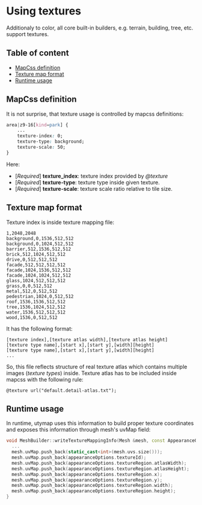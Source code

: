 # Using textures

Additionaly to color, all core built-in builders, e.g. terrain, building, tree, etc. support textures.

## Table of content

- [MapCss definition](#mapcss-definition)
- [Texture map format](#texture-map-format)
- [Runtime usage](#runtime-usage)


## MapCss definition

It is not surprise, that texture usage is controlled by mapcss definitions:

``` CSS
area|z9-16[kind=park] {
    ...
    texture-index: 0;
    texture-type: background;
    texture-scale: 50;
}
```
Here:
* [_Required_] __texture_index__: texture index provided by _@texture_
* [_Required_] __texture-type__: texture type inside given texture.
* [_Required_] __texture-scale__: texture scale ratio relative to tile size.

## Texture map format

Texture index is inside texture mapping file:

```
1,2048,2048
background,0,1536,512,512
background,0,1024,512,512
barrier,512,1536,512,512
brick,512,1024,512,512
drive,0,512,512,512
facade,512,512,512,512
facade,1024,1536,512,512
facade,1024,1024,512,512
glass,1024,512,512,512
grass,0,0,512,512
metal,512,0,512,512
pedestrian,1024,0,512,512
roof,1536,1536,512,512
tree,1536,1024,512,512
water,1536,512,512,512
wood,1536,0,512,512
```

It has the following format:
```
[texture index],[texture atlas width],[texture atlas height]
[texture type name],[start x],[start y],[width][height]
[texture type name],[start x],[start y],[width][height]
...
```
So, this file reflects structure of real texture atlas which contains multiple images (_texture types_) inside. Texture atlas has to be included inside mapcss with the following rule:

`@texture url("default.detail-atlas.txt");`

## Runtime usage

In runtime, utymap uses this information to build proper texture coordinates and exposes this information through mesh's uvMap field:

```C++
void MeshBuilder::writeTextureMappingInfo(Mesh &mesh, const AppearanceOptions &appearanceOptions) const {
  ...
  mesh.uvMap.push_back(static_cast<int>(mesh.uvs.size()));
  mesh.uvMap.push_back(appearanceOptions.textureId);
  mesh.uvMap.push_back(appearanceOptions.textureRegion.atlasWidth);
  mesh.uvMap.push_back(appearanceOptions.textureRegion.atlasHeight);
  mesh.uvMap.push_back(appearanceOptions.textureRegion.x);
  mesh.uvMap.push_back(appearanceOptions.textureRegion.y);
  mesh.uvMap.push_back(appearanceOptions.textureRegion.width);
  mesh.uvMap.push_back(appearanceOptions.textureRegion.height);
}
```
